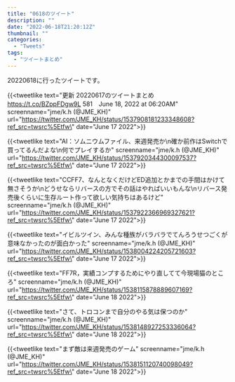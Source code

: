```yaml
---
title: "0618のツイート"
description: ""
date: "2022-06-18T21:20:12Z"
thumbnail: ""
categories:
  - "Tweets"
tags:
  - "ツイートまとめ"
---
```

20220618に行ったツイートです。
<!--more-->
{{<tweetlike text=\"更新 20220617のツイートまとめ https://t.co/BZppFDgw9L 581　June 18, 2022 at 06:20AM\" screenname=\"jme/k.h (@JME_KH)\" url=\"https://twitter.com/JME_KH/status/1537908181233348608?ref_src=twsrc%5Etfw\" date=\"June 17 2022\">}}

{{<tweetlike text=\"AI：ソムニウムファイル、来週発売か\n確か前作はSwitchで買ってるんだよな\n何でプレイするか\" screenname=\"jme/k.h (@JME_KH)\" url=\"https://twitter.com/JME_KH/status/1537920344300097537?ref_src=twsrc%5Etfw\" date=\"June 17 2022\">}}

{{<tweetlike text=\"CCFF7、なんとなくだけどED追加とかまでの手間はかけて無さそうか\nどうせならリバースの方でその話はやればいいもんな\nリバース発売後くらいに生存ルート作って欲しい気持ちはあるけど\" screenname=\"jme/k.h (@JME_KH)\" url=\"https://twitter.com/JME_KH/status/1537922366969327621?ref_src=twsrc%5Etfw\" date=\"June 17 2022\">}}

{{<tweetlike text=\"イビルツイン、みんな種族がバラバラでてんろうせつごくが意味なかったのが面白かった\" screenname=\"jme/k.h (@JME_KH)\" url=\"https://twitter.com/JME_KH/status/1538004224205721603?ref_src=twsrc%5Etfw\" date=\"June 17 2022\">}}

{{<tweetlike text=\"FF7R，実績コンプするためにやり直してて今現場猫のところ\" screenname=\"jme/k.h (@JME_KH)\" url=\"https://twitter.com/JME_KH/status/1538115878889607169?ref_src=twsrc%5Etfw\" date=\"June 18 2022\">}}

{{<tweetlike text=\"さて、トロコンまで自分のやる気は保つのか\" screenname=\"jme/k.h (@JME_KH)\" url=\"https://twitter.com/JME_KH/status/1538148927253336064?ref_src=twsrc%5Etfw\" date=\"June 18 2022\">}}

{{<tweetlike text=\"まず敵は来週発売のゲーム\" screenname=\"jme/k.h (@JME_KH)\" url=\"https://twitter.com/JME_KH/status/1538151120740098049?ref_src=twsrc%5Etfw\" date=\"June 18 2022\">}}

